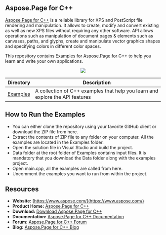 ## Aspose.Page for C++

[Aspose.Page for C++](https://https://products.aspose.com/page/cpp) is a reliable library for XPS and PostScript file rendering and manipulation. It allows to create, modify and convert existing as well as new XPS files without requiring any other software. API allows operations such as manipulation of document pages & elements such as canvases, paths, and glyphs, create and manipulate vector graphics shapes and specifying colors in different color spaces.


This repository contains [Examples](Examples) for [Aspose.Page for C++](https://https://products.aspose.com/page/cpp) to help you learn and write your own applications.

<p align="center">
  <a title="Download ZIP" href="https://github.com/aspose-page/Aspose.Page-for-c/archive/master.zip">
    <img src="http://i.imgur.com/hwNhrGZ.png" />
  </a>
</p>

Directory | Description
--------- | -----------
[Examples](Examples)  | A collection of C++ examples that help you learn and explore the API features

## How to Run the Examples

+ You can either clone the repository using your favorite GitHub client or download the ZIP file from here.
+ Extract the contents of ZIP file to any folder on your computer. All the examples are located in the Examples folder.
+ Open the solution file in Visual Studio and build the project.
+ Data folder at the root folder of Examples contains input files. It is mandatory that you download the Data folder along with the examples project.
+ Open main.cpp, all the examples are called from here.
+ Uncomment the examples you want to run from within the project.

## Resources

* **Website:** [https://www.aspose.com/](https://www.aspose.com/)
* **Product Home:** [Aspose.Page for C++](https://products.aspose.com/page/cpp)
* **Download:** [Download Aspose.Page for C++](https://downloads.aspose.com/page/cpp)
* **Documentation:** [Aspose.Page for C++ Documentation](https://docs.aspose.com/display/pagecpp/Home)
* **Forum:** [Aspose.Page for C++ Forum](https://forum.aspose.com/c/page)
* **Blog:** [Aspose.Page for C++ Blog](https://blog.aspose.com/category/page/)
